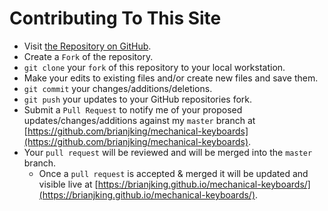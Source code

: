 # Contributing To This Site

* Visit [the Repository on GitHub](https://github.com/brianjking/mechanical-keyboards).
* Create a `Fork` of the repository.
* `git clone` your `fork` of this repository to your local workstation.
* Make your edits to existing files and/or create new files and save them.
* `git commit` your changes/additions/deletions.
* `git push` your updates to your GitHub repositories fork.
* Submit a `Pull Request` to notify me of your proposed updates/changes/additions against my `master` branch at [https://github.com/brianjking/mechanical-keyboards](https://github.com/brianjking/mechanical-keyboards).
* Your `pull request` will be reviewed and will be merged into the `master` branch. 
	* Once a `pull request` is accepted & merged it will be updated and visible live at [https://brianjking.github.io/mechanical-keyboards/](https://brianjking.github.io/mechanical-keyboards/).
